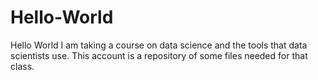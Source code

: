 # Hello-World
Hello World
I am taking a course on data science and the tools that data scientists use. This account is a repository of some files needed for that class. 
